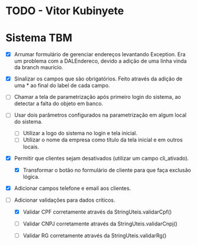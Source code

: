 # TODO - Vitor Kubinyete
# Sistema TBM

- [X] Arrumar formulário de gerenciar endereços levantando Exception.
    Era um problema com a DALEndereco, devido a adição de uma linha vinda da branch mauricio.

- [X] Sinalizar os campos que são obrigatórios.
    Feito através da adição de uma * ao final do label de cada campo.

- [ ] Chamar a tela de parametrização após primeiro login do sistema, ao detectar a falta do objeto em banco.

- [ ] Usar dois parâmetros configurados na parametrização em algum local do sistema.
    - [ ] Utilizar a logo do sistema no login e tela inicial.
    - [ ] Utilizar o nome da empresa como título da tela inicial e em outros locais.

- [X] Permitir que clientes sejam desativados (utilizar um campo cli_ativado).
    - [X] Transformar o botão no formulário de cliente para que faça exclusão lógica.

- [X] Adicionar campos telefone e email aos clientes.

- [ ] Adicionar validações para dados críticos.
    - [X] Validar CPF corretamente através da StringUteis.validarCpf()
    - [ ] Validar CNPJ corretamente através da StringUteis.validarCnpj()
    - [ ] Validar RG corretamente através da StringUteis.validarRg()
    